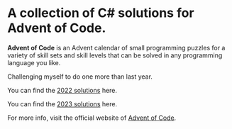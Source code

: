 # A collection of C# solutions for Advent of Code.
**Advent of Code** is an Advent calendar of small programming puzzles for a variety of skill sets and skill levels that can be solved in any programming language you like.

Challenging myself to do one more than last year.

You can find the [2022 solutions](2022/Solutions) here.

You can find the [2023 solutions](2023/Solutions) here.


For more info, visit the official website of [Advent of Code](https://adventofcode.com/).

